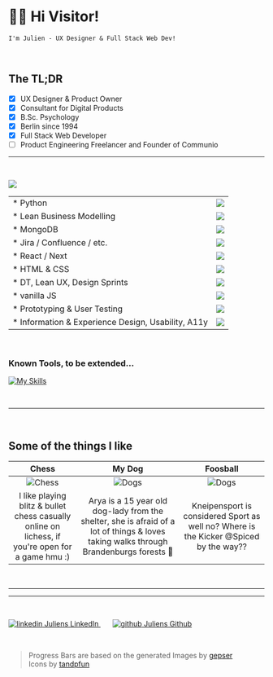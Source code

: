 # 👋👾 Hi Visitor!
`I'm Julien - UX Designer & Full Stack Web Dev!`

<br>

## The TL;DR
- [x] UX Designer & Product Owner 
- [x] Consultant for Digital Products 
- [x] B.Sc. Psychology
- [x] Berlin since 1994
- [x] Full Stack Web Developer 
- [ ] Product Engineering Freelancer and Founder of Communio
* * * * * * * * * *

<br>

![](https://www.codewars.com/users/mntzd/badges/small)

|  |  |
| :------------- |:-------------|
|* Python | ![](https://geps.dev/progress/20)|
|* Lean Business Modelling | ![](https://geps.dev/progress/50)|
|* MongoDB | ![](https://geps.dev/progress/65)|
|* Jira / Confluence / etc. | ![](https://geps.dev/progress/70)|
|* React / Next | ![](https://geps.dev/progress/75)|
|* HTML & CSS | ![](https://geps.dev/progress/80)|
|* DT, Lean UX, Design Sprints | ![](https://geps.dev/progress/85)|
|* vanilla JS | ![](https://geps.dev/progress/95)|
|* Prototyping & User Testing | ![](https://geps.dev/progress/95)|
|* Information & Experience Design, Usability, A11y | ![](https://geps.dev/progress/95)|

<br>

### Known Tools, to be extended...
[![My Skills](https://skillicons.dev/icons?i=bootstrap,css,html,js,py,selenium,raspberrypi,figma,xd,ai,pr,ps&theme=light)](https://skillicons.dev)

<br>

* * * * * * * * * *

<br>

## Some of the things I like
| Chess      | My Dog           | Foosball  |
| :-------------: |:-------------:| :-------------:|
| ![Chess](https://raw.githubusercontent.com/mntzd/mntzd/main/01chess.jpg "Chess") | ![Dogs](https://raw.githubusercontent.com/mntzd/mntzd/main/02Ary4.jpg "My Dog") | ![Dogs](https://raw.githubusercontent.com/mntzd/mntzd/main/3foosball.jpg "Foosball") |
| I like playing blitz & bullet chess casually online on lichess, if you're open for a game hmu :) | Arya is a 15 year old dog-lady from the shelter, she is afraid of a lot of things & loves taking walks through Brandenburgs forests :dog: | Kneipensport is considered Sport as well no? Where is the Kicker @Spiced by the way??                        
<br>

* * * * * * * * * *

----------------------------------------------

<br>

<p>
  <a href="https://www.linkedin.com/in/julien-leske" rel="nofollow noreferrer">
    <img src="https://i.stack.imgur.com/gVE0j.png" alt="linkedin"> Juliens LinkedIn
  </a> &nbsp; &nbsp; &nbsp; 
  <a href="https://github.com/mntzd" rel="nofollow noreferrer">
    <img src="https://i.stack.imgur.com/tskMh.png" alt="github"> Juliens Github
  </a>
</p>

<br>

> Progress Bars are based on the generated Images by [gepser](https://github.com/gepser/markdown-progress) <br> Icons by [tandpfun](https://github.com/tandpfun/skill-icons)
